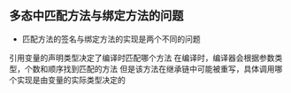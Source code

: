 ## 多态中匹配方法与绑定方法的问题 ##
- 匹配方法的签名与绑定方法的实现是两个不同的问题

>
引用变量的声明类型决定了编译时匹配哪个方法
在编译时，编译器会根据参数类型，个数和顺序找到匹配的方法
但是该方法在继承链中可能被重写，具体调用哪个实现是由变量的实际类型决定的
